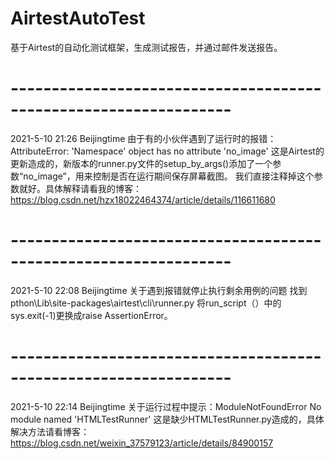 # AirtestAutoTest
基于Airtest的自动化测试框架，生成测试报告，并通过邮件发送报告。
# -----------------------------------------------------------------
2021-5-10 21:26 Beijingtime
由于有的小伙伴遇到了运行时的报错：AttributeError: 'Namespace' object has no attribute 'no_image'
这是Airtest的更新造成的，新版本的runner.py文件的setup_by_args()添加了一个参数“no_image”，用来控制是否在运行期间保存屏幕截图。
我们直接注释掉这个参数就好。具体解释请看我的博客：https://blog.csdn.net/hzx18022464374/article/details/116611680
# -----------------------------------------------------------------
2021-5-10 22:08 Beijingtime
关于遇到报错就停止执行剩余用例的问题
找到pthon\Lib\site-packages\airtest\cli\runner.py
将run_script（）中的sys.exit(-1)更换成raise AssertionError。

# -----------------------------------------------------------------
2021-5-10 22:14 Beijingtime
关于运行过程中提示：ModuleNotFoundError No module named 'HTMLTestRunner'
这是缺少HTMLTestRunner.py造成的，具体解决方法请看博客：https://blog.csdn.net/weixin_37579123/article/details/84900157
